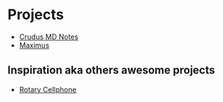 # Projects

- [Crudus MD Notes](./Crudus&#32;MD&#32;Notes/Readme.md)
- [Maximus](./Maximus/Readme.md)

## Inspiration aka others awesome projects

- [Rotary Cellphone](http://justine-haupt.com/rotarycellphone/)
